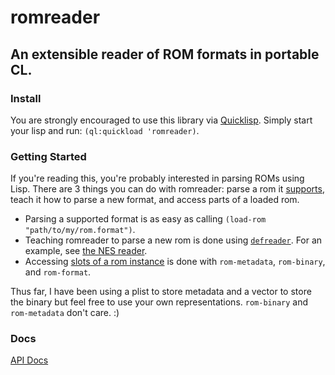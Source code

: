 # romreader
## An extensible reader of ROM formats in portable CL.

### Install
You are strongly encouraged to use this library via [Quicklisp](http://quicklisp.org/). Simply start your lisp and run: ```(ql:quickload 'romreader)```.

### Getting Started
If you're reading this, you're probably interested in parsing ROMs using Lisp. There are 3 things you can do with romreader: parse a rom it [supports](http://redlinernotes.com/docs/romreader.html#*valid-formats*_vars), teach it how to parse a new format, and access parts of a loaded rom.

* Parsing a supported format is as easy as calling ```(load-rom "path/to/my/rom.format")```.
* Teaching romreader to parse a new rom is done using [```defreader```](http://redlinernotes.com/docs/romreader.html#defreader_func). For an example, see [the NES reader](https://github.com/redline6561/romreader/blob/master/src/nes.lisp#L96).
* Accessing [slots of a rom instance](http://redlinernotes.com/docs/romreader.html#rom_class) is done with ```rom-metadata```, ```rom-binary```, and ```rom-format```.

Thus far, I have been using a plist to store metadata and a vector to store the binary but feel free to use your own representations. ```rom-binary``` and ```rom-metadata``` don't care. :)

### Docs
[API Docs](http://redlinernotes.com/docs/romreader.html)
